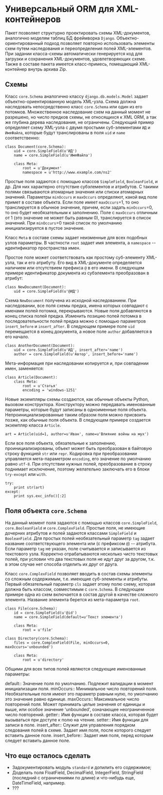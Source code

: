 # Универсальный ORM для XML-контейнеров

Пакет позволяет структурно проектировать схемы XML-документов, аналогично
моделям таблиц БД фреймворка `Django`. Объектно-ориентированный подход
позволяет повторно использовать элементы схем путем наследования и
переопределения полей XML-элементов. При задании класса-схемы автоматически
генерируется код для загрузки и сохранения XML-документов, удовлетворяющих
схеме. Также в составе пакета имеется класс-примесь, помещающий XML-контейнер
внутрь архива Zip.

## Схемы

Класс `core.Schema` аналогично классу `django.db.models.Model` задает
объектно-ориентированную модель XML-узла. Схема должна наследовать
непосредственно класс `core.Schema` или один из его потомков. Множественное
наследование схем на данный момент не разрешено, но число предков схемы, не
относящихся к XML ORM, а так же глубина дерева наследования, не ограничены.
Следующий пример определяет схему XML-узла с двумя простыми суб-элементами `ИД`
и `ИмяФайла`, которые будут транслированы в поля `uid` и `name` соответственно:

    class Document(core.Schema):
        uid = core.SimpleField(u'ИД')
        name = core.SimpleField(u'ИмяФайла')

        class Meta:
            root = u'Документ'
            namespace = u'http://www.example.com/ns2'
            
Простые поля задаются с помощью классов `SimpleField`, `BooleanField`, и др. Для
них характерно отсутствие субэлементов и атрибутов. С такими полями связываются
атомарные значения или списки атомарных значений. Параметры `minOccurs` и
`maxOccurs` определяют, какой вид поле примет в составе объекта. Если поле
имеет `maxOccurs`=1, то оно транслируется в обычное значение, причем, если
задать `minOccurs`=0, то оно будет необязательным к заполнению. Поле с
`maxOccurs` отличным от 1 (это значение не может быть равным 0), транслируется
в список значений. При `minOccurs`=0 такой список по умолчанию инициализируется
в пустое значение.

Класс `Meta` в составе схемы задает неизменные для всех подобных узлов
параметры. В частности `root` задает имя элемента, а `namespace` --
идентификатор пространства имен.

Простое поле может соответствовать как простому суб-элементу XML-узла, так и
его атрибуту. Его вид в XML-документе определяется наличием или отсутствием
префикса `@` в его имени. В следующем примере идентификатор документа из
субэлемента преобразован в атрибут:
    
    class NewDocument(Document):
        uid = core.SimpleField(u'@ИД')

Схема `NewDocument` получена из исходной наследованием. При наследовании, все
поля схемы предка, имена которых совпадают с именами полей потомка,
перекрываются. Новые поля добавляются в конец списка полей предка. Изменить
позицию полей потомка в последовательности полей предка можно с помощью
параметров `insert_before` и `insert_after`. В следующем примере поле `uid`
перемещается в конец документа, а новое поле `author` добавляется в его начало.

    class AnotherDocument(Document):
        uid = core.SimpleField(u'ИД', insert_after='name')
        author = core.SimpleField(u'Автор', insert_before='name')
        
Мета-информация при наследовании копируется и, при совпадении имен, заменяется:
    
    class Article(Document):
        class Meta:
            root = u'Статья'
            encoding = 'windows-1251'
            
Новые экземпляры схемы создаются, как обычные объекты Python, вызовом
конструктора. Конструктору можно передавать именованные параметры, которые
будут записаны в одноименные поля объекта. Непроинициализированные таким образом
поля можно присвоить позже, как обычные поля объекта. В следующем примере
создается экземпляр класса `Article`.

    art = Article(uid=1, author=u'Иван', name=u'Влияние войны на мух')
    
Если все поля объекта, обязательные к заполнению, проинициализированы, объект
может быть преобразован в байтовую строку функцией `str` или `repr`. Кодировка
при преобразовании управляется мета-параметром `encoding`, его значение по
умолчанию равно `utf-8`. При отсутствии нужных полей, преобразование в строку
поднимает исключение, поэтому желательно заключать его в блоки `try-except` или
`with`.

    try:
        print str(art)
    except:
        print sys.exc_info()[:2]
        
## Поля объекта `core.Schema`

На данный момент поля задаются с помощью классов `core.SimpleField`,
`core.BooleanField` и `core.ComplexField`. Простые поля, не имеющие дочерних
атрибутов и полей задаются классами `SimpleField` и `BooleanField`. Для простых
полей необязательный параметр `tag` задает название соответствующего элемента
или (с префиксом `@`) -- атрибута. Если параметр `tag` не указан, поле
считывается и записывается из текстового узла. Корректно отрабатываются несколько
чисто текстовых полей, при условии что два текстовых поля не идут друг за
другом, т.к. в этом случае нет способа отделить их друг от друга.

Класс `core.ComplexField` позволяет вводить в состав схемы элементы со сложным
содержимым, т.е. имеющие суб-элементы и атрибуты. Первый обязательный параметр
`cls` задает этому полю схему, которая должна быть классом, совместимым с
`core.Schema`. В следующем примере одна из схем включается в состав другой в
качестве сложного элемента. Название элемента берется из мета-параметра `root`.

    class File(core.Schema):
        id = core.SimpleField(u'@id')
        name = core.SimpleField(default=u'Текст элемента')
        
        class Meta:
            root = u'file'
            
    class Directory(core.Schema):
        files = core.ComplexField(File, minOccurs=0, maxOccurs='unbounded')
        
        class Meta:
            root = u'directory'
            
Общими для всех типов полей являются следующие именованные параметры:

default:: Значение поля по умолчанию. Подлежит валидации в момент инициализации
    поля.
minOccurs:: Минимальное число повторений поля. Необязательные поля имеют это
    параметр равным нулю, по умолчанию это значение равно единице.
maxOccurs:: Максимальное число повторений поля. Может принимать целые значения
    от единицы и выше, или особое значение 'unbounded', означающее неограниченное
    число повторений.
getter:: Имя функции в составе класса, которая будет вызываться при доступе к
    полю на чтение.
setter:: Имя функции для записи в поле.
insert_after:: Служит для управления порядком следования полей в схеме. Задает
    имя поля, после которого следует вставить данное поле.
insert_before:: Задает имя поля, перед которым следует вставить данное поле.
            
## Что еще осталось сделать

* Задокументировать модуль `standard` и допилить его содержимое;
* Доделать поля FloatField, DecimalField, IntegerField, StringField (последний
с ограничениями по длине) и что-нибудь еще, DateTimeField, например.
* ???

